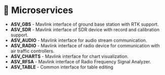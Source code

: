 # 📲 Microservices



* **ASV\_GBS** - Mavlink interface of ground base station with RTK support.
* **ASV\_SDR** - Mavlink interface of SDR device with record and calibration support.
* **ASV\_AUDIO** - Mavlink interface for audio stream communication.
* **ASV\_RADIO** - Mavlink interface of radio device for communication with air traffic controllers.
* **ASV\_CHARTS** - Mavlink interface for chart visualization.
* **ASV\_RFSA** - Mavlink interface of Radio Frequency Signal Analyzer.
* **ASV\_TABLE** - Common interface for table editing
